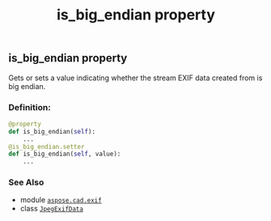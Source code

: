 ﻿---
title: is_big_endian property
second_title: Aspose.CAD for Python via .NET API References
description: 
type: docs
weight: 810
url: /python-net/aspose.cad.exif/jpegexifdata/is_big_endian/
is_root: false
---

## is_big_endian property


Gets or sets a value indicating whether the stream EXIF data created from is big endian.
### Definition:
```python
@property
def is_big_endian(self):
    ...
@is_big_endian.setter
def is_big_endian(self, value):
    ...
```

### See Also
* module [`aspose.cad.exif`](../../)
* class [`JpegExifData`](/cad/python-net/aspose.cad.exif/jpegexifdata)
